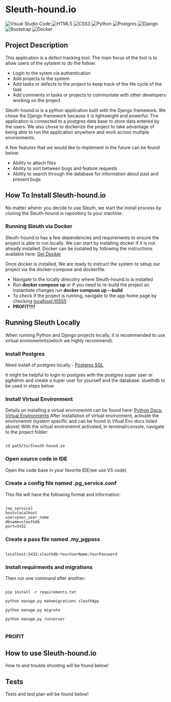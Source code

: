 # Sleuth-hound.io

<p>

![Visual Studio Code](https://img.shields.io/badge/Visual%20Studio%20Code-0078d7.svg?style=for-the-badge&logo=visual-studio-code&logoColor=white) ![HTML5](https://img.shields.io/badge/html5-%23E34F26.svg?style=for-the-badge&logo=html5&logoColor=white) ![CSS3](https://img.shields.io/badge/css3-%231572B6.svg?style=for-the-badge&logo=css3&logoColor=white) ![Python](https://img.shields.io/badge/python-3670A0?style=for-the-badge&logo=python&logoColor=ffdd54) ![Postgres](https://img.shields.io/badge/postgres-%23316192.svg?style=for-the-badge&logo=postgresql&logoColor=white) ![Django](https://img.shields.io/badge/django-%23092E20.svg?style=for-the-badge&logo=django&logoColor=white) ![Bootstrap](https://img.shields.io/badge/bootstrap-%23563D7C.svg?style=for-the-badge&logo=bootstrap&logoColor=white) ![Docker](https://img.shields.io/badge/docker-%230db7ed.svg?style=for-the-badge&logo=docker&logoColor=white)

</p>

## Project Description

This application is a defect tracking tool.  The main focus of the tool is to allow users of the sytstem to do the follow:

- Login to the sytem via authentication
- Add projects to the system
- Add tasks or defects to the project to keep track of the life cycle of the task
- Add comments in tasks or projects to communiate with other developers working on the project

Sleuth-hound.io is a python application built with the Django framework. We chose the Django framework because it is lightweight and powerful.
The application is connected to a postgres data base to store data entered by the users.
We also chose to dockerize the project to take advantage of being able to run the application anywhere and work across multiple environments.

A few features that we would like to implement in the future can be found below:

- Ability to attach files
- Ability to sort between bugs and feature requests
- Ability to search through the database for information about past and present bugs

## How To Install Sleuth-hound.io

No matter wherer you decide to use Sleuth, we start the install process by cloning the Sleuth-hound.io repository to your machine.

### Running Sleuth via Docker

Sleuth-hound.io has a few dependencies and requirements to ensure the project is able to run locally.
We can start by installing docker if it is not already installed.  Docker can be installed by following the instructions available here: [Get Docker](<https://docs.docker.com/get-docker/>)

Once docker is installed, We are ready to instruct the system to setup our project via the docker-compose and dockerfile.

- Navigate to the locally direcotry where Sleuth-hound.io is installed
- Run **docker compose up** or if you need to re-build the project an instantiate changes run **docker compuse up --build**
- To check if the project is running, navigate to the app home page by checking [localhost:10555](<http://localhost:10555/>)
- **PROFIT!!!!**

## Running Sleuth Locally

When running Python and Django projects locally, it is recommended to use virtual environemnts(which we highly recommend).

### Install Postgres

Need install of postgres locally - [Postgres SQL](<https://www.postgresql.org/>)

It might be helpful to login to postgres with the postgres super user or pgAdmin and create a super user for yourself and the database: sluethdb to be used in steps below

### Install Virtual Environment

Details on installing a virtual environemnt can be found here: [Python Docs: Virtual Environments](<https://docs.python.org/3/tutorial/venv.html/>)
After installation of virtual environment, activate the environemnt (system specific and can be found in Vitual Env docs listed above)
With the virtual environemnt activated, in terminal/console, navigate to the project folder:

```

cd path/to/Sleuth-hound.io

```

### Open source code in IDE

Open the code base in your favorite IDE(we use VS code)

### Create a config file named .pg_service.conf

This file will have the following format and information:

```

[my_service]
host=localhost
user=your_user_name
dbname=sleuthdb
port=5432

```

### Create a pass file named .my_pgpass

```

localhost:5432:sleuthdb:YourUserName:YourPassword

```

### Install requirments and migrations

Then run one command after another:

```

pip install -r requirements.txt

python manage.py makemigrations sleuthApp

python manage.py migrate

python manage.py runserver


```

### PROFIT

## How to use Sleuth-hound.io

How to and trouble shooting will be found below!

## Tests

Tests and test plan will be found below!
